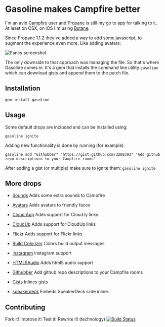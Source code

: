 # Gasoline makes Campfire better

I'm an avid [Campfire](http://campfirenow.com) user and [Propane](http://propaneapp.com) is still my go to app for talking to it. At least on OSX, on iOS I'm using <plug>[Butane](http://getbutane.com)</plug>.

Since Propane 1.1.2 they've added a way to add some javascript, to augment the experience even more. Like adding avatars:

![Fancy screenshot](http://f.cl.ly/items/1q3a3v163W2I0A1B3j1H/Screen%20Shot%202012-08-07%20at%2000.10.59.png)

The only downside to that approach was managing the file. So that's where Gasoline comes in. It's a gem that installs the command line utility `gasoline` which can download gists and append them to the patch file.

## Installation

`gem install gasoline`

## Usage

Some default drops are included and can be installed using:

`gasoline ignite`

Adding new functionality is done by running (for example):

`gasoline add "Githubber" "https://gist.github.com/3288393" "Add github repo descriptions to your Campfire rooms"`

After adding a gist (or multiple) make sure to ignite them: `gasoline ignite`

## More drops

- [Sounds](https://gist.github.com/686d56fcc7d7081232c6) Adds some extra sounds to Campfire

- [Avatars](https://gist.github.com/065d1dc1906c153e4edc) Adds avatars to friendly faces

- [Cloud App](https://gist.github.com/431f7c803ddb0d751a40) Adds support for Cloud.ly links

- [CloudUp](https://gist.github.com/pjaspers/6761954) Adds support for CloudUp links

- [Flickr](https://gist.github.com/6dcf1366df5203157fda) Adds support for Flickr links

- [Build Colorizer](https://gist.github.com/4cf99c91eefc6d325d2c) Colors build output messages

- [Instagram](https://gist.github.com/3258692) Instagram support

- [HTML5Audio](https://gist.github.com/1288515) Adds html5 audio support

- [Githubber](https://gist.github.com/3288393) Add github repo descriptions to your Campfire rooms

- [Gists](https://gist.github.com/3288317) Inlines gists

- [speakerdeck](https://gist.github.com/4377786) Embeds SpeakerDeck slide inline.

## Contributing

Fork it! Improve it! Test it! Rewrite it! (technology)
[![Build Status](https://secure.travis-ci.org/pjaspers/gasoline.png?branch=master)](http://travis-ci.org/pjaspers/gasoline)